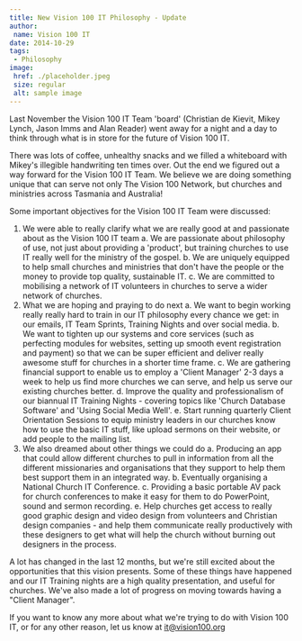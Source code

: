 ```yaml
---
title: New Vision 100 IT Philosophy - Update
author:
 name: Vision 100 IT
date: 2014-10-29
tags:
 - Philosophy
image:
 href: ./placeholder.jpeg
 size: regular
 alt: sample image
---
```


Last November the Vision 100 IT Team 'board' (Christian de Kievit, Mikey Lynch, Jason Imms and Alan Reader) went away for a night and a day to think through what is in store for the future of Vision 100 IT.

There was lots of coffee, unhealthy snacks and we filled a whiteboard with Mikey's illegible handwriting ten times over. Out the end we figured out a way forward for the Vision 100 IT Team. We believe we are doing something unique that can serve not only The Vision 100 Network, but churches and ministries across Tasmania and Australia!

Some important objectives for the Vision 100 IT Team were discussed:

1. We were able to really clarify what we are really good at and passionate about as the Vision 100 IT team
 a. We are passionate about philosophy of use, not just about providing a 'product', but training churches to use IT really well for the ministry of the gospel.
 b. We are uniquely equipped to help small churches and ministries that don't have the people or the money to provide top quality, sustainable IT.
 c. We are committed to mobilising a network of IT volunteers in churches to serve a wider network of churches.
2. What we are hoping and praying to do next
 a. We want to begin working really really hard to train in our IT philosophy every chance we get: in our emails, IT Team Sprints, Training Nights and over social media.
 b. We want to tighten up our systems and core services (such as perfecting modules for websites, setting up smooth event registration and payment) so that we can be super efficient and deliver really awesome stuff for churches in a shorter time frame.
 c. We are gathering financial support to enable us to employ a 'Client Manager' 2-3 days a week to help us find more churches we can serve, and help us serve our existing churches better.
 d. Improve the quality and professionalism of our biannual IT Training Nights - covering topics like 'Church Database Software' and 'Using Social Media Well'.
 e. Start running quarterly Client Orientation Sessions to equip ministry leaders in our churches know how to use the basic IT stuff, like upload sermons on their website, or add people to the mailing list.
3. We also dreamed about other things we could do
 a. Producing an app that could allow different churches to pull in information from all the different missionaries and organisations that they support to help them best support them in an integrated way.
 b. Eventually organising a National Church IT Conference.
 c. Providing a basic portable AV pack for church conferences to make it easy for them to do PowerPoint, sound and sermon recording.
 e. Help churches get access to really good graphic design and video design from volunteers and Christian design companies - and help them communicate really productively with these designers to get what will help the church without burning out designers in the process.

A lot has changed in the last 12 months, but we're still excited about the opportunities that this vision presents. Some of these things have happened and our IT Training nights are a high quality presentation, and useful for churches. We've also made a lot of progress on moving towards having a "Client Manager".

If you want to know any more about what we're trying to do with Vision 100 IT, or for any other reason, let us know at it@vision100.org
